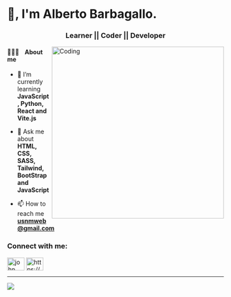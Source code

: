 # 👋, I'm Alberto Barbagallo.

<h3 align="center">Learner || Coder || Developer</h3>

<img align="right" alt="Coding" width="400" src="https://raw.githubusercontent.com/TheDudeThatCode/TheDudeThatCode/master/Assets/Developer.gif">

#### 🧑🏽‍💻 &nbsp;&nbsp; About me

- 🌱 I’m currently learning **JavaScript, Python, React and Vite.js**

- 💬 Ask me about **HTML, CSS, SASS, Tailwind, BootStrap and JavaScript**

- 📫 How to reach me **usnmweb@gmail.com**

<h3 align="left">Connect with me: </h3>

<p align="left">
<a href="https://www.linkedin.com/in/albertobarbagallo/" target="https://www.linkedin.com/in/albertobarbagallo/"><img align="center" src="https://raw.githubusercontent.com/rahuldkjain/github-profile-readme-generator/master/src/images/icons/Social/linked-in-alt.svg" alt="john marco tolentino" height="30" width="40" /></a>
<a href="https://www.instagram.com/usnm_web" target="https://www.instagram.com/usnm_web"><img align="center" src="https://raw.githubusercontent.com/rahuldkjain/github-profile-readme-generator/master/src/images/icons/Social/instagram.svg" alt="https://www.instagram.com/usnm_web" height="30" width="40" /></a>
</p>

<hr>

[![](https://visitcount.itsvg.in/api?id=usnmweb&label=Profile%20Views&color=0&icon=0&pretty=true)](https://visitcount.itsvg.in)

